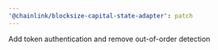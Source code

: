 ```yaml
---
'@chainlink/blocksize-capital-state-adapter': patch
---
```


Add token authentication and remove out-of-order detection
